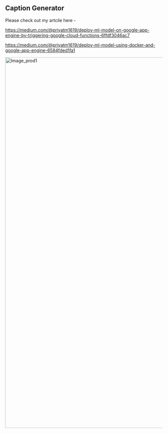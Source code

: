 
## Caption Generator

Please check out my artcile here -

https://medium.com/@priyatm1619/deploy-ml-model-on-google-app-engine-by-triggering-google-cloud-functions-6ffdf3046ac7

https://medium.com/@priyatm1619/deploy-ml-model-using-docker-and-google-app-engine-6584fded1fa1

<img width="1186" alt="Image_prod1" src="https://user-images.githubusercontent.com/47907051/140177804-75630147-ad65-42a0-9dad-3d6969167df8.png">
